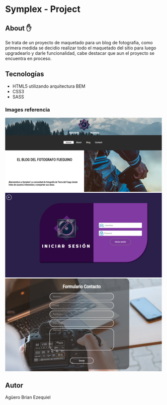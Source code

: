 # Symplex - Project

## About ✋

Se trata de un proyecto de maquetado para un blog de fotografia, como primera medida se decidio realizar todo el maquetado del sitio para luego upgradearlo y darle funcionalidad, cabe destacar que aun el proyecto se encuentra en proceso.

## Tecnologías 

- HTML5 utilizando arquitectura BEM
- CSS3 
- SASS

### Images referencia

![Screen1](https://github.com/aguerolink/symplex/blob/master/assets/imgs_muestra/screen1.png)
![Screen2](https://github.com/aguerolink/symplex/blob/master/assets/imgs_muestra/screen2.png)
![Screen3](https://github.com/aguerolink/symplex/blob/master/assets/imgs_muestra/screen3.png)

## Autor 

Agüero Brian Ezequiel
